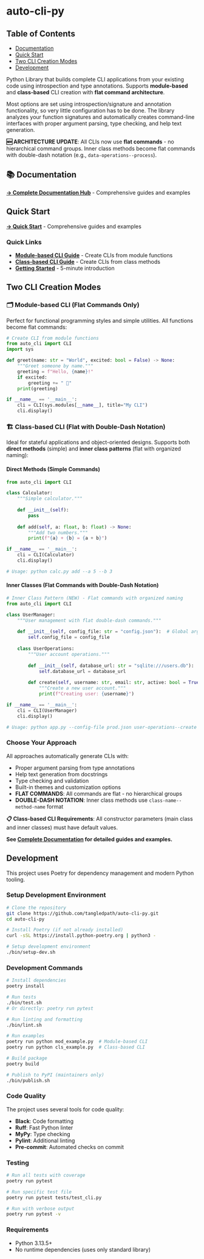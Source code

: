 # auto-cli-py

## Table of Contents
- [Documentation](#documentation)
- [Quick Start](#quick-start)
- [Two CLI Creation Modes](#two-cli-creation-modes)
- [Development](#development)

Python Library that builds complete CLI applications from your existing code using introspection and type annotations. Supports **module-based** and **class-based** CLI creation with **flat command architecture**.

Most options are set using introspection/signature and annotation functionality, so very little configuration has to be done. The library analyzes your function signatures and automatically creates command-line interfaces with proper argument parsing, type checking, and help text generation.

**🆕 ARCHITECTURE UPDATE**: All CLIs now use **flat commands** - no hierarchical command groups. Inner class methods become flat commands with double-dash notation (e.g., `data-operations--process`).

## 📚 Documentation
**[→ Complete Documentation Hub](docs/help.md)** - Comprehensive guides and examples

## Quick Start
**[→ Quick Start](docs/quick-start.md#installation)** - Comprehensive guides and examples

### Quick Links
- **[Module-based CLI Guide](docs/module-cli-guide.md)** - Create CLIs from module functions  
- **[Class-based CLI Guide](docs/class-cli-guide.md)** - Create CLIs from class methods
- **[Getting Started](docs/getting-started/quick-start.md)** - 5-minute introduction

## Two CLI Creation Modes

### 🗂️ Module-based CLI (Flat Commands Only)
Perfect for functional programming styles and simple utilities. All functions become flat commands:

```python
# Create CLI from module functions
from auto_cli import CLI
import sys

def greet(name: str = "World", excited: bool = False) -> None:
    """Greet someone by name."""
    greeting = f"Hello, {name}!"
    if excited:
        greeting += " 🎉"
    print(greeting)

if __name__ == '__main__':
    cli = CLI(sys.modules[__name__], title="My CLI")
    cli.display()
```

### 🏗️ Class-based CLI (Flat with Double-Dash Notation)
Ideal for stateful applications and object-oriented designs. Supports both **direct methods** (simple) and **inner class patterns** (flat with organized naming):

#### Direct Methods (Simple Commands)
```python
from auto_cli import CLI

class Calculator:
    """Simple calculator."""
    
    def __init__(self):
        pass
    
    def add(self, a: float, b: float) -> None:
        """Add two numbers."""
        print(f"{a} + {b} = {a + b}")

if __name__ == '__main__':
    cli = CLI(Calculator)
    cli.display()

# Usage: python calc.py add --a 5 --b 3
```

#### Inner Classes (Flat Commands with Double-Dash Notation)

```python
# Inner Class Pattern (NEW) - Flat commands with organized naming
from auto_cli import CLI

class UserManager:
    """User management with flat double-dash commands."""
    
    def __init__(self, config_file: str = "config.json"):  # Global arguments
        self.config_file = config_file
    
    class UserOperations:
        """User account operations."""
        
        def __init__(self, database_url: str = "sqlite:///users.db"):  # Sub-global arguments  
            self.database_url = database_url
        
        def create(self, username: str, email: str, active: bool = True) -> None:  # Command arguments
            """Create a new user account."""
            print(f"Creating user: {username}")

if __name__ == '__main__':
    cli = CLI(UserManager)  
    cli.display()

# Usage: python app.py --config-file prod.json user-operations--create --database-url postgres://... --username alice --email alice@test.com
```

### Choose Your Approach

All approaches automatically generate CLIs with:
- Proper argument parsing from type annotations
- Help text generation from docstrings  
- Type checking and validation
- Built-in themes and customization options
- **FLAT COMMANDS**: All commands are flat - no hierarchical groups
- **DOUBLE-DASH NOTATION**: Inner class methods use `class-name--method-name` format

**📋 Class-based CLI Requirements**: All constructor parameters (main class and inner classes) must have default values.

**See [Complete Documentation](docs/help.md) for detailed guides and examples.**

## Development

This project uses Poetry for dependency management and modern Python tooling.

### Setup Development Environment

```bash
# Clone the repository
git clone https://github.com/tangledpath/auto-cli-py.git
cd auto-cli-py

# Install Poetry (if not already installed)
curl -sSL https://install.python-poetry.org | python3 -

# Setup development environment
./bin/setup-dev.sh
```

### Development Commands

```bash
# Install dependencies
poetry install

# Run tests
./bin/test.sh
# Or directly: poetry run pytest

# Run linting and formatting
./bin/lint.sh

# Run examples
poetry run python mod_example.py  # Module-based CLI
poetry run python cls_example.py  # Class-based CLI

# Build package
poetry build

# Publish to PyPI (maintainers only)
./bin/publish.sh
```

### Code Quality

The project uses several tools for code quality:
- **Black**: Code formatting
- **Ruff**: Fast Python linter
- **MyPy**: Type checking  
- **Pylint**: Additional linting
- **Pre-commit**: Automated checks on commit

### Testing

```bash
# Run all tests with coverage
poetry run pytest

# Run specific test file
poetry run pytest tests/test_cli.py

# Run with verbose output
poetry run pytest -v
```

### Requirements

- Python 3.13.5+
- No runtime dependencies (uses only standard library)
